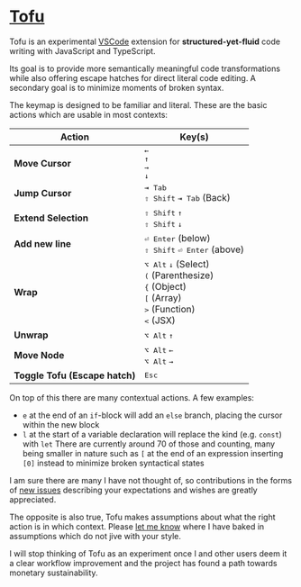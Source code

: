 # [Tofu](https://tofu.is)

Tofu is an experimental [VSCode](https://code.visualstudio.com/) extension for **structured-yet-fluid** code writing with JavaScript and TypeScript.

Its goal is to provide more semantically meaningful code transformations while also offering escape hatches for direct literal code editing. A secondary goal is to minimize moments of broken syntax.

The keymap is designed to be familiar and literal. These are the basic actions which are usable in most contexts:

Action | Key(s)
--- | ---
**Move Cursor** | <kbd>←</kbd> <br/> <kbd>↑</kbd> <br/> <kbd>→</kbd> <br/> <kbd>↓</kbd>
**Jump Cursor**  | <kbd>⇥ Tab</kbd> <br/> <kbd>⇧ Shift</kbd> <kbd>⇥ Tab</kbd> (Back)
**Extend Selection**  | <kbd>⇧ Shift</kbd> <kbd>↑</kbd> <br/> <kbd>⇧ Shift</kbd> <kbd>↓</kbd>
**Add new line** | <kbd>⏎ Enter</kbd> (below) <br/> <kbd>⇧ Shift</kbd> <kbd>⏎ Enter</kbd> (above)
**Wrap**  | <kbd>⌥ Alt</kbd> <kbd>↓</kbd> (Select) <br/> <kbd>(</kbd> (Parenthesize) <br/> <kbd>{</kbd> (Object) <br/> <kbd>[</kbd> (Array) <br/> <kbd>></kbd> (Function) <br/> <kbd><</kbd> (JSX)
**Unwrap**  | <kbd>⌥ Alt</kbd> <kbd>↑</kbd>
**Move Node**  | <kbd>⌥ Alt</kbd> <kbd>←</kbd> <br/> <kbd>⌥ Alt</kbd> <kbd>→</kbd>
**Toggle Tofu (Escape hatch)** | <kbd>Esc</kbd>
  
On top of this there are many contextual actions. A few examples:
- `e` at the end of an `if`-block will add an `else` branch, placing the cursor within the new block
- `l` at the start of a variable declaration will replace the kind (e.g. `const`) with `let`
There are currently around 70 of those and counting, many being smaller in nature such as `[` at the end of an expression inserting `[0]` instead to minimize broken syntactical states
  
I am sure there are many I have not thought of, so contributions in the forms of [new issues](https://github.com/Gregoor/tofu/issues) describing your expectations and wishes are greatly appreciated.
  
The opposite is also true, Tofu makes assumptions about what the right action is in which context. Please [let me know](https://github.com/Gregoor/tofu/issues) where I have baked in assumptions which do not jive with your style.

I will stop thinking of Tofu as an experiment once I and other users deem it a clear workflow improvement and the project has found a path towards monetary sustainability.

